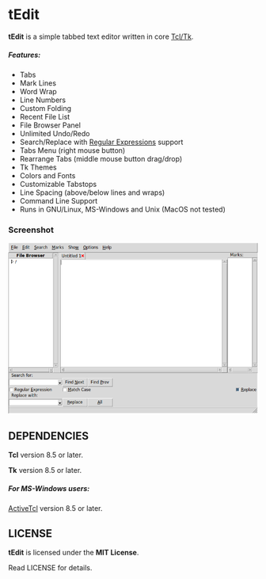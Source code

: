 # tEdit
**tEdit** is a simple tabbed text editor written in core [Tcl/Tk](https://www.tcl.tk).

##### Features:
* Tabs
* Mark Lines
* Word Wrap
* Line Numbers
* Custom Folding
* Recent File List
* File Browser Panel
* Unlimited Undo/Redo
* Search/Replace with [Regular Expressions](https://www.tcl.tk/man/tcl/TclCmd/re_syntax.htm) support
* Tabs Menu (right mouse button)
* Rearrange Tabs (middle mouse button drag/drop)
* Tk Themes
* Colors and Fonts
* Customizable Tabstops
* Line Spacing (above/below lines and wraps)
* Command Line Support
* Runs in GNU/Linux, MS-Windows and Unix (MacOS not tested)

### Screenshot
![Screenshot](screenshot.png "Screenshot")


## DEPENDENCIES
**Tcl** version 8.5 or later.

**Tk** version 8.5 or later.

##### For MS-Windows users:
[ActiveTcl](https://www.activestate.com/activetcl) version 8.5 or later.


## LICENSE
**tEdit** is licensed under the **MIT License**.

Read LICENSE for details.
